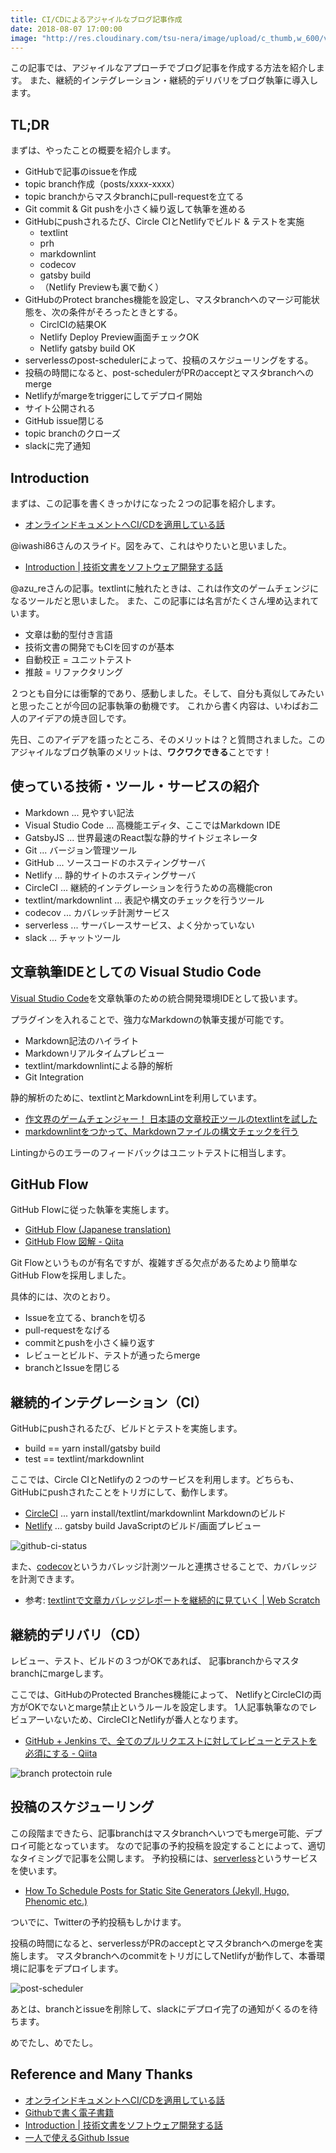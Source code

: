 ```yaml
---
title: CI/CDによるアジャイルなブログ記事作成
date: 2018-08-07 17:00:00
image: "http://res.cloudinary.com/tsu-nera/image/upload/c_thumb,w_600/v1533617837/futurismo/thumbnails/blog-writing.jpg"
---
```


この記事では、アジャイルなアプローチでブログ記事を作成する方法を紹介します。
また、継続的インテグレーション・継続的デリバリをブログ執筆に導入します。

## TL;DR

まずは、やったことの概要を紹介します。

- GitHubで記事のissueを作成
- topic branch作成（posts/xxxx-xxxx）
- topic branchからマスタbranchにpull-requestを立てる
- Git commit & Git pushを小さく繰り返して執筆を進める
- GitHubにpushされるたび、Circle CIとNetlifyでビルド & テストを実施
  - textlint
  - prh
  - markdownlint
  - codecov
  - gatsby build
  - （Netlify Previewも裏で動く）
- GitHubのProtect branches機能を設定し、マスタbranchへのマージ可能状態を、次の条件がそろったときとする。
  - CirclCIの結果OK
  - Netlify Deploy Preview画面チェックOK
  - Netlify gatsby build OK
- serverlessのpost-schedulerによって、投稿のスケジューリングをする。
- 投稿の時間になると、post-schedulerがPRのacceptとマスタbranchへのmerge
- Netlifyがmargeをtriggerにしてデプロイ開始
- サイト公開される
- GitHub issue閉じる
- topic branchのクローズ
- slackに完了通知

## Introduction

まずは、この記事を書くきっかけになった２つの記事を紹介します。

- [オンラインドキュメントへCI/CDを適用している話](https://www.slideshare.net/iwashi86/cicd-86801443)

@iwashi86さんのスライド。図をみて、これはやりたいと思いました。

- [Introduction \| 技術文書をソフトウェア開発する話](https://azu.gitbooks.io/nodefest-technical-writing/content/)

@azu_reさんの記事。textlintに触れたときは、これは作文のゲームチェンジになるツールだと思いました。
また、この記事には名言がたくさん埋め込まれています。

- 文章は動的型付き言語
- 技術文書の開発でもCIを回すのが基本
- 自動校正 = ユニットテスト
- 推敲 = リファクタリング

２つとも自分には衝撃的であり、感動しました。そして、自分も真似してみたいと思ったことが今回の記事執筆の動機です。
これから書く内容は、いわばお二人のアイデアの焼き回しです。

先日、このアイデアを語ったところ、そのメリットは？と質問されました。このアジャイルなブログ執筆のメリットは、**ワクワクできる**ことです！

## 使っている技術・ツール・サービスの紹介

- Markdown ... 見やすい記法
- Visual Studio Code ... 高機能エディタ、ここではMarkdown IDE
- GatsbyJS ... 世界最速のReact製な静的サイトジェネレータ
- Git ... バージョン管理ツール
- GitHub ... ソースコードのホスティングサーバ
- Netlify ... 静的サイトのホスティングサーバ
- CircleCI ... 継続的インテグレーションを行うための高機能cron
- textlint/markdownlint ... 表記や構文のチェックを行うツール
- codecov ... カバレッチ計測サービス
- serverless ... サーバレースサービス、よく分かっていない
- slack ... チャットツール

## 文章執筆IDEとしての Visual Studio Code

[Visual Studio Code](https://code.visualstudio.com/)を文章執筆のための統合開発環境IDEとして扱います。

プラグインを入れることで、強力なMarkdownの執筆支援が可能です。

- Markdown記法のハイライト
- Markdownリアルタイムプレビュー
- textlint/markdownlintによる静的解析
- Git Integration

静的解析のために、textlintとMarkdownLintを利用しています。

- [作文界のゲームチェンジャー！ 日本語の文章校正ツールのtextlintを試した](https://futurismo.biz/use-textlint-for-markdown/)
- [markdownlintをつかって、Markdownファイルの構文チェックを行う](https://futurismo.biz/use-textlint-for-markdown/)

Lintingからのエラーのフィードバックはユニットテストに相当します。

## GitHub Flow

GitHub Flowに従った執筆を実施します。

- [GitHub Flow \(Japanese translation\)](https://gist.github.com/Gab-km/3705015)
- [GitHub Flow 図解 \- Qiita](https://qiita.com/tbpgr/items/4ff76ef35c4ff0ec8314)

Git Flowというものが有名ですが、複雑すぎる欠点があるためより簡単なGitHub Flowを採用しました。

具体的には、次のとおり。

- Issueを立てる、branchを切る
- pull-requestをなげる
- commitとpushを小さく繰り返す
- レビューとビルド、テストが通ったらmerge
- branchとIssueを閉じる

## 継続的インテグレーション（CI）

GitHubにpushされるたび、ビルドとテストを実施します。

- build == yarn install/gatsby build
- test == textlint/markdownlint

ここでは、Circle CIとNetlifyの２つのサービスを利用します。どちらも、 GitHubにpushされたことをトリガにして、動作します。

- [CircleCI](https://circleci.com/) ... yarn install/textlint/markdownlint Markdownのビルド
- [Netlify](https://www.netlify.com/) ... gatsby build JavaScriptのビルド/画面プレビュー

![github-ci-status](https://res.cloudinary.com/tsu-nera/image/upload/v1533616533/futurismo/posts/2018-08-07-132835_github-ci-status.png "GitHub CI Status")

また、[codecov](https://codecov.io/)というカバレッジ計測ツールと連携させることで、カバレッジを計測できます。

- 参考: [textlintで文章カバレッジレポートを継続的に見ていく \| Web Scratch](https://efcl.info/2016/01/12/textlint-coverage/)

## 継続的デリバリ（CD）

レビュー、テスト、ビルドの３つがOKであれば、 記事branchからマスタbranchにmargeします。

ここでは、GitHubのProtected Branches機能によって、
NetlifyとCircleCIの両方がOKでないとmarge禁止というルールを設定します。
1人記事執筆なのでレビュアーいないため、CircleCIとNetlifyが番人となります。

- [GitHub \+ Jenkins で、全てのプルリクエストに対してレビューとテストを必須にする \- Qiita](https://qiita.com/bonotake/items/37fb3194c33f3ae3bbf0)

![branch protectoin rule](https://res.cloudinary.com/tsu-nera/image/upload/v1533616533/futurismo/posts/2018-08-07-branch-protection-rule.png)

## 投稿のスケジューリング

この段階まできたら、記事branchはマスタbranchへいつでもmerge可能、デプロイ可能となっています。
なので記事の予約投稿を設定することによって、適切なタイミングで記事を公開します。
予約投稿には、[serverless](https://serverless.com/)というサービスを使います。

- [How To Schedule Posts for Static Site Generators \(Jekyll, Hugo, Phenomic etc\.\)](https://serverless.com/blog/static-site-post-scheduler/)

ついでに、Twitterの予約投稿もしかけます。

投稿の時間になると、serverlessがPRのacceptとマスタbranchへのmergeを実施します。
マスタbranchへのcommitをトリガにしてNetlifyが動作して、本番環境に記事をデプロイします。

![post-scheduler](https://res.cloudinary.com/tsu-nera/image/upload/v1533616533/futurismo/posts/2018-08-07-post-scheduler.png)

あとは、branchとissueを削除して、slackにデプロイ完了の通知がくるのを待ちます。

めでたし、めでたし。

## Reference and Many Thanks

- [オンラインドキュメントへCI/CDを適用している話](https://www.slideshare.net/iwashi86/cicd-86801443)
- [Githubで書く電子書籍](http://azu.github.io/slide/individual/)
- [Introduction \| 技術文書をソフトウェア開発する話](https://azu.gitbooks.io/nodefest-technical-writing/content/)
- [一人で使えるGithub Issue](http://azu.github.io/slide/udonjs/github-issue.html)
